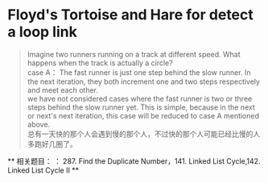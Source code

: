 # Floyd's Tortoise and Hare for detect a loop link

> Imagine two runners running on a track at different speed. What happens when the track is actually a circle?  
 case A： The fast runner is just one step behind the slow runner. In the next iteration, they both increment one and two steps respectively and meet each other.  
we have not considered cases where the fast runner is two or three steps behind the slow runner yet. This is simple, because in the next or next's next iteration, this case will be reduced to case A mentioned above.  
总有一天快的那个人会遇到慢的那个人，不过快的那个人可能已经比慢的人多跑好几圈了。

** 相关题目： ： 287. Find the Duplicate Number，141. Linked List Cycle,142. Linked List Cycle II **
